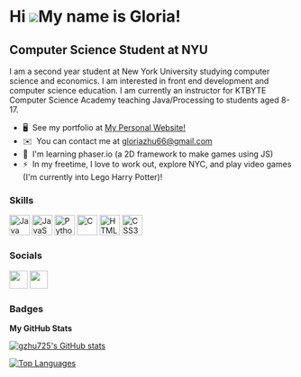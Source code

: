 Hi ![](https://user-images.githubusercontent.com/18350557/176309783-0785949b-9127-417c-8b55-ab5a4333674e.gif)My name is Gloria!
===============================================================================================================================

Computer Science Student at NYU
-------------------------------

I am a second year student at New York University studying computer science and economics. I am interested in front end development and computer science education. I am currently an instructor for KTBYTE Computer Science Academy teaching Java/Processing to students aged 8-17.

* 🖥️  See my portfolio at [My Personal Website!](http://gzhu725.github.io/Personal-Website/)
* ✉️  You can contact me at [gloriazhu66@gmail.com](mailto:gloriazhu66@gmail.com)
* 🧠  I'm learning phaser.io (a 2D framework to make games using JS)
* ⚡  In my freetime, I love to work out, explore NYC, and play video games (I'm currently into Lego Harry Potter)!

### Skills


<p align="left">
<a href="https://www.oracle.com/java/" target="_blank" rel="noreferrer"><img src="https://raw.githubusercontent.com/danielcranney/readme-generator/main/public/icons/skills/java-colored.svg" width="36" height="36" alt="Java" /></a>
<a href="https://developer.mozilla.org/en-US/docs/Web/JavaScript" target="_blank" rel="noreferrer"><img src="https://raw.githubusercontent.com/danielcranney/readme-generator/main/public/icons/skills/javascript-colored.svg" width="36" height="36" alt="JavaScript" /></a>
<a href="https://www.python.org/" target="_blank" rel="noreferrer"><img src="https://raw.githubusercontent.com/danielcranney/readme-generator/main/public/icons/skills/python-colored.svg" width="36" height="36" alt="Python" /></a>
<a href="https://docs.microsoft.com/en-us/cpp/?view=msvc-170" target="_blank" rel="noreferrer"><img src="https://raw.githubusercontent.com/danielcranney/readme-generator/main/public/icons/skills/c-colored.svg" width="36" height="36" alt="C" /></a>
<a href="https://developer.mozilla.org/en-US/docs/Glossary/HTML5" target="_blank" rel="noreferrer"><img src="https://raw.githubusercontent.com/danielcranney/readme-generator/main/public/icons/skills/html5-colored.svg" width="36" height="36" alt="HTML5" /></a>
<a href="https://www.w3.org/TR/CSS/#css" target="_blank" rel="noreferrer"><img src="https://raw.githubusercontent.com/danielcranney/readme-generator/main/public/icons/skills/css3-colored.svg" width="36" height="36" alt="CSS3" /></a>
</p>


### Socials

<p align="left"> <a href="https://www.github.com/gzhu725" target="_blank" rel="noreferrer"><img src="https://raw.githubusercontent.com/danielcranney/readme-generator/main/public/icons/socials/github.svg" width="32" height="32" /></a> <a href="https://www.linkedin.com/in/gloria-zhu-7aa86a215/" target="_blank" rel="noreferrer"><img src="https://raw.githubusercontent.com/danielcranney/readme-generator/main/public/icons/socials/linkedin.svg" width="32" height="32" /></a></p>

### Badges

<b>My GitHub Stats</b>

<a href="http://www.github.com/gzhu725"><img src="https://github-readme-stats.vercel.app/api?username=gzhu725&show_icons=true&hide=stars,prs,issues,&count_private=true&title_color=0891b2&text_color=ffffff&icon_color=0891b2&bg_color=1c1917&hide_border=true&show_icons=true" alt="gzhu725's GitHub stats" /></a>

<a href="https://github.com/gzhu725" align="left"><img src="https://github-readme-stats.vercel.app/api/top-langs/?username=gzhu725&langs_count=10&title_color=0891b2&text_color=ffffff&icon_color=0891b2&bg_color=1c1917&hide_border=true&locale=en&custom_title=Top%20%Languages" alt="Top Languages" /></a>


<div width="100%" align="center"></div><br /><br /><br /><br /><br /><br /><br />
